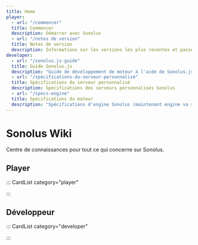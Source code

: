 ```yaml
---
title: Home
player:
  - url: "/commencer"
  title: Commencer
  description: Démarrer avec Sonolus
  - url: "/notes de version"
  title: Notes de version
  description: Informations sur les versions les plus récentes et passées de Sonolus
developer:
  - url: "/sonolus.js-guide"
  title: Guide Sonolus.js
  description: "Guide de développement de moteur à l'aide de Sonolus.js"
  - url: "/spécifications-du-serveur-personnalisé"
  title: Spécifications du serveur personnalisé
  description: Spécifications des serveurs personnalisés Sonolus
  - url: "/specs-engine"
  title: Spécifications du moteur
  description: "Spécifications d'engine Sonolus (maintenant engine va s'appeler "moteur" mais sur le jeux reste "engine".)"
---
```


# Sonolus Wiki

Centre de connaissances pour tout ce qui concerne sur Sonolus.

## Player

::: CardList category="player"

:::

## Développeur

::: CardList category="developer"

:::
